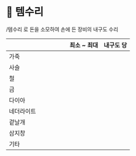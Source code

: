 # 🔧 템수리

/템수리 로 돈을 소모하여 손에 든 장비의 내구도 수리

<table><thead><tr><th width="150"></th><th>최소 ~ 최대</th><th>내구도 당</th></tr></thead><tbody><tr><td>가죽</td><td></td><td></td></tr><tr><td>사슬</td><td></td><td></td></tr><tr><td>철</td><td></td><td></td></tr><tr><td>금</td><td></td><td></td></tr><tr><td>다이아</td><td></td><td></td></tr><tr><td>네더라이트</td><td></td><td></td></tr><tr><td>겉날개</td><td></td><td></td></tr><tr><td>삼지창</td><td></td><td></td></tr><tr><td>기타</td><td></td><td></td></tr></tbody></table>

